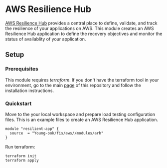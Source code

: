 # AWS Resilience Hub
[AWS Resilience Hub](https://aws.amazon.com/resilience-hub/) provides a central place to define, validate, and track the resilience of your applications on AWS. This module creates an AWS Resilience Hub application to define the recovery objectives and monitor the status of availablity of your application.

## Setup
### Prerequisites
This module requires *terraform*. If you don't have the terraform tool in your environment, go to the main [page](https://github.com/Young-ook/terraform-aws-fis) of this repository and follow the installation instructions.

### Quickstart
Move to the your local workspace and prepare load testing configuration files. This is an example files to create an AWS Resilience Hub application.

```
module "resilient-app" {
  source  = "Young-ook/fis/aws//modules/arh"
}
```
Run terraform:
```
terraform init
terraform apply
```
